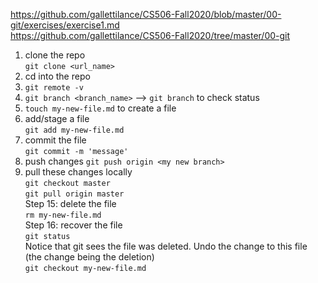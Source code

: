 https://github.com/gallettilance/CS506-Fall2020/blob/master/00-git/exercises/exercise1.md      
https://github.com/gallettilance/CS506-Fall2020/tree/master/00-git    

1. clone the repo    
```git clone <url_name>```     
2. cd into the repo   
3. ```git remote -v```
4. ```git branch <branch_name>```  --> ```git branch``` to check status    
5. ```touch my-new-file.md``` to create a file    
6. add/stage a file    
```git add my-new-file.md```     
7. commit the file     
```git commit -m 'message'```   
8. push changes
```git push origin <my new branch>```
9.  pull these changes locally    
```git checkout master```    
```git pull origin master```     
Step 15: delete the file    
```rm my-new-file.md ```   
Step 16: recover the file     
```git status```    
Notice that git sees the file was deleted. Undo the change to this file (the change being the deletion)     
```git checkout my-new-file.md```   

